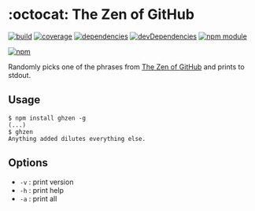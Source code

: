 # :octocat: The Zen of GitHub

[![build](https://travis-ci.org/tallesl/ghzen.png)](https://travis-ci.org/tallesl/ghzen)
[![coverage](https://coveralls.io/repos/tallesl/ghzen/badge.png?branch=master)](https://coveralls.io/r/tallesl/ghzen?branch=master)
[![dependencies](https://david-dm.org/tallesl/ghzen.png)](https://david-dm.org/tallesl/ghzen)
[![devDependencies](https://david-dm.org/tallesl/ghzen/dev-status.png)](https://david-dm.org/tallesl/ghzen#info=devDependencies)
[![npm module](https://badge.fury.io/js/ghzen.png)](http://badge.fury.io/js/ghzen)

[![npm](https://nodei.co/npm/ghzen.png?mini=true)](https://nodei.co/npm/ghzen/)

Randomly picks one of the phrases from [The Zen of GitHub](https://api.github.com/zen) and prints to stdout.

## Usage

```
$ npm install ghzen -g
(...)
$ ghzen
Anything added dilutes everything else.
```

## Options

+ `-v` : print version
+ `-h` : print help
+ `-a` : print all
